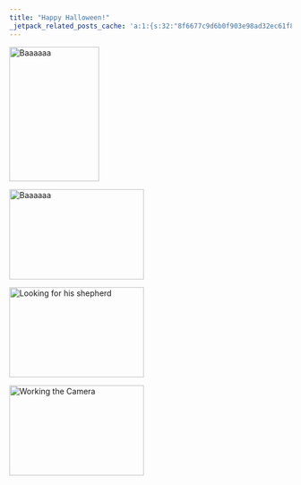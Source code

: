 ```yaml
---
title: "Happy Halloween!"
_jetpack_related_posts_cache: 'a:1:{s:32:"8f6677c9d6b0f903e98ad32ec61f8deb";a:2:{s:7:"expires";i:1515548209;s:7:"payload";a:3:{i:0;a:1:{s:2:"id";i:192;}i:1;a:1:{s:2:"id";i:224;}i:2;a:1:{s:2:"id";i:208;}}}}'
---
```

<p><a href="http://www.flickr.com/photos/lemon/2992814429/" class="tt-flickr tt-flickr-Small" title="Baaaaaa"><img class="alignnone" src="http://farm4.static.flickr.com/3007/2992814429_1e2973b6b7_m.jpg" alt="Baaaaaa" width="160" height="240" /></a></p>
<p><a href="http://www.flickr.com/photos/lemon/2993662280/" class="tt-flickr tt-flickr-Small" title="Baaaaaa"><img class="alignnone" src="http://farm4.static.flickr.com/3226/2993662280_115c3999f5_m.jpg" alt="Baaaaaa" width="240" height="161" /></a></p>
<p><a href="http://www.flickr.com/photos/lemon/2992817699/" class="tt-flickr tt-flickr-Small" title="Looking for his shepherd"><img class="alignnone" src="http://farm4.static.flickr.com/3226/2992817699_d774d55fb3_m.jpg" alt="Looking for his shepherd" width="240" height="161" /></a></p>
<p><a href="http://www.flickr.com/photos/lemon/2993665780/" class="tt-flickr tt-flickr-Small" title="Working the Camera"><img class="alignnone" src="http://farm4.static.flickr.com/3051/2993665780_54136faa31_m.jpg" alt="Working the Camera" width="240" height="161" /></a></p>
